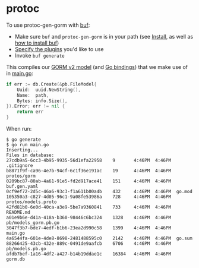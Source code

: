 # protoc

To use protoc-gen-gorm with [buf](https://docs.buf.build/introduction):
- Make sure `buf` and `protoc-gen-gorm` is in your path (see [Install](https://docs.buf.build/installation), as well as [how to install buf](https://docs.buf.build/installation))
- [Specify the plugins](/examples/buf/buf.gen.yaml) you'd like to use
- Invoke `buf generate`

This compiles our [GORM v2 model](/examples/buf/pb/models_gorm.pb.go) (and [Go bindings](/examples/buf/pb/models.pb.go)) that we make use of in [main.go](/examples/buf/main.go):

```go
if err := db.Create(&pb.FileModel{
    Uuid:  uuid.NewString(),
    Name:  path,
    Bytes: info.Size(),
}).Error; err != nil {
    return err
}
```

When run:

```
$ go generate
$ go run main.go
Inserting...
Files in database:
27cdb9a5-6cc3-4b95-9935-56d1efa22958    9       4:46PM  4:46PM  .gitignore
b8871f9f-ca96-4e7b-94cf-6c1f36e191ac    19      4:46PM  4:46PM  protos/gorm
0209bc87-80ab-4a61-91e5-fd2d917ace41    151     4:46PM  4:46PM  buf.gen.yaml
0cf9ef72-2d5c-46a6-93c3-f1a611b00a4b    432     4:46PM  4:46PM  go.mod
105350a3-c827-4d05-96c1-9a08fe53986a    728     4:46PM  4:46PM  protos/models.proto
42fd81b0-6e0d-40ca-a3e9-5be7a9360841    733     4:46PM  4:46PM  README.md
a01e9b6e-d41a-418a-b360-98446c6bc324    1328    4:46PM  4:46PM  pb/models_gorm.pb.go
3047f3b7-bde7-4edf-b1b6-23ea2d990c58    1399    4:46PM  4:46PM  main.go
4a6544fa-601e-4de8-8698-2481488595c0    2142    4:46PM  4:46PM  go.sum
88266425-43cb-432e-889c-0491de9aafcb    6706    4:46PM  4:46PM  pb/models.pb.go
afdb7bef-1a16-4df2-a427-b14b19ddae1c    16384   4:46PM  4:46PM  gorm.db
```
